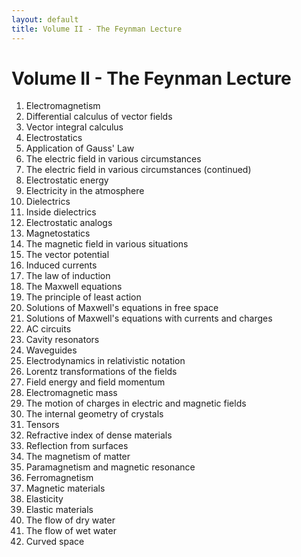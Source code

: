 ```yaml
---
layout: default
title: Volume II - The Feynman Lecture
---
```


# Volume II - The Feynman Lecture


01. Electromagnetism
02. Differential calculus of vector fields
03. Vector integral calculus
04. Electrostatics
05. Application of Gauss' Law
06. The electric field in various circumstances
07. The electric field in various circumstances (continued)
08. Electrostatic energy
09. Electricity in the atmosphere
10. Dielectrics
11. Inside dielectrics
12. Electrostatic analogs
13. Magnetostatics
14. The magnetic field in various situations
15. The vector potential
16. Induced currents
17. The law of induction
18. The Maxwell equations
19. The principle of least action
20. Solutions of Maxwell's equations in free space
21. Solutions of Maxwell's equations with currents and charges
22. AC circuits
23. Cavity resonators
24. Waveguides
25. Electrodynamics in relativistic notation
26. Lorentz transformations of the fields
27. Field energy and field momentum
28. Electromagnetic mass
29. The motion of charges in electric and magnetic fields
30. The internal geometry of crystals
31. Tensors
32. Refractive index of dense materials
33. Reflection from surfaces
34. The magnetism of matter
35. Paramagnetism and magnetic resonance
36. Ferromagnetism
37. Magnetic materials
38. Elasticity
39. Elastic materials
40. The flow of dry water
41. The flow of wet water
42. Curved space

